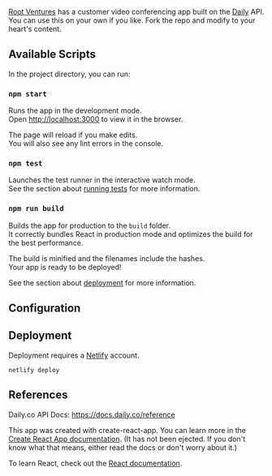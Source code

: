 [Root Ventures](root.vc) has a customer video conferencing app built on the [Daily](daily.co) API. You can use this on your own if you like. Fork the repo and modify to your heart's content.

## Available Scripts

In the project directory, you can run:

### `npm start`

Runs the app in the development mode.<br />
Open [http://localhost:3000](http://localhost:3000) to view it in the browser.

The page will reload if you make edits.<br />
You will also see any lint errors in the console.

### `npm test`

Launches the test runner in the interactive watch mode.<br />
See the section about [running tests](https://facebook.github.io/create-react-app/docs/running-tests) for more information.

### `npm run build`

Builds the app for production to the `build` folder.<br />
It correctly bundles React in production mode and optimizes the build for the best performance.

The build is minified and the filenames include the hashes.<br />
Your app is ready to be deployed!

See the section about [deployment](https://facebook.github.io/create-react-app/docs/deployment) for more information.

## Configuration



## Deployment

Deployment requires a [Netlify](netlify.com) account.

`netlify deploy`

## References

Daily.co API Docs: https://docs.daily.co/reference

This app was created with create-react-app. You can learn more in the [Create React App documentation](https://facebook.github.io/create-react-app/docs/getting-started). (It has not been ejected. If you don't know what that means, either read the docs or don't worry about it.)

To learn React, check out the [React documentation](https://reactjs.org/).
